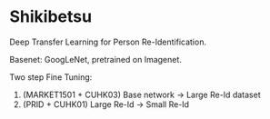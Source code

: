# Shikibetsu
Deep Transfer Learning for Person Re-Identification. 

Basenet: GoogLeNet, pretrained on Imagenet.

Two step Fine Tuning:
  1. (MARKET1501 + CUHK03) Base network -> Large Re-Id dataset
  2. (PRID + CUHK01) Large Re-Id -> Small Re-Id

